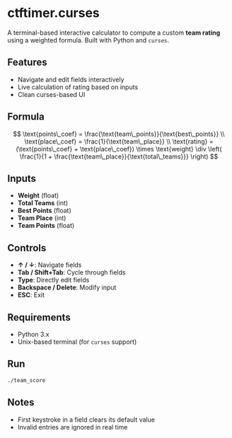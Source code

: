 # ctftimer.curses

A terminal-based interactive calculator to compute a custom **team rating** using a weighted formula. Built with Python and `curses`.

## Features

- Navigate and edit fields interactively
- Live calculation of rating based on inputs
- Clean curses-based UI

## Formula

$$
\text{points\_coef} = \frac{\text{team\_points}}{\text{best\_points}} \\
\text{place\_coef} = \frac{1}{\text{team\_place}} \\
\text{rating} = (\text{points\_coef} + \text{place\_coef}) \times \text{weight} \div \left( \frac{1}{1 + \frac{\text{team\_place}}{\text{total\_teams}}} \right)
$$


## Inputs

- **Weight** (float)
- **Total Teams** (int)
- **Best Points** (float)
- **Team Place** (int)
- **Team Points** (float)

## Controls

- **↑ / ↓**: Navigate fields
- **Tab / Shift+Tab**: Cycle through fields
- **Type**: Directly edit fields
- **Backspace / Delete**: Modify input
- **ESC**: Exit

## Requirements

- Python 3.x
- Unix-based terminal (for `curses` support)

## Run

```bash
./team_score
```

## Notes

* First keystroke in a field clears its default value
* Invalid entries are ignored in real time

